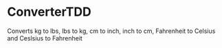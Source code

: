 # ConverterTDD
Converts kg to lbs, lbs to kg, cm to inch, inch to cm, Fahrenheit to Celsius and Ceslsius to Fahrenheit

